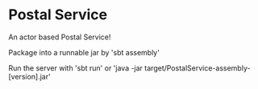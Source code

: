 Postal Service
====
An actor based Postal Service! 

Package into a runnable jar by 'sbt assembly'

Run the server with 'sbt run' or 'java -jar target/PostalService-assembly-[version].jar'

